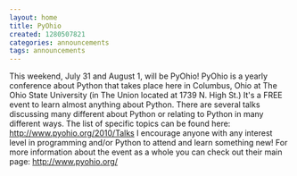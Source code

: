 ```yaml
---
layout: home
title: PyOhio
created: 1280507821
categories: announcements
tags: announcements
---
```

This weekend, July 31 and August 1, will be PyOhio! PyOhio is a yearly conference about Python that takes place here in Columbus, Ohio at The Ohio State University (in The Union located at 1739 N. High St.) It's a FREE event to learn almost anything about Python. There are several talks discussing many different about Python or relating to Python in many different ways. The list of specific topics can be found here: http://www.pyohio.org/2010/Talks I encourage anyone with any interest level in programming and/or Python to attend and learn something new! For more information about the event as a whole you can check out their main page: http://www.pyohio.org/
